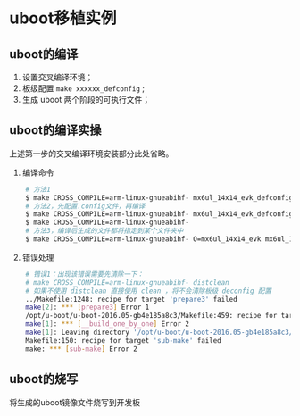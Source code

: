 # uboot移植实例

## uboot的编译

1. 设置交叉编译环境；
2. 板级配置 `make xxxxxx_defconfig` ;
3. 生成 uboot 两个阶段的可执行文件；

## uboot的编译实操

上述第一步的交叉编译环境安装部分此处省略。

1. 编译命令
```bash
    # 方法1
    $ make CROSS_COMPILE=arm-linux-gnueabihf- mx6ul_14x14_evk_defconfig all
    # 方法2，先配置.config文件，再编译
    $ make CROSS_COMPILE=arm-linux-gnueabihf- mx6ul_14x14_evk_defconfig
    $ make CROSS_COMPILE=arm-linux-gnueabihf-
    # 方法3，编译后生成的文件都将指定到某个文件夹中
    $ make CROSS_COMPILE=arm-linux-gnueabihf- O=mx6ul_14x14_evk mx6ul_14x14_evk_defconfig all
```

2. 错误处理
```bash
    # 错误1：出现该错误需要先清除一下：
    # make CROSS_COMPILE=arm-linux-gnueabihf- distclean
    # 如果不使用 distclean 直接使用 clean ，将不会清除板级 deconfig 配置
    ../Makefile:1248: recipe for target 'prepare3' failed
    make[2]: *** [prepare3] Error 1
    /opt/u-boot/u-boot-2016.05-gb4e185a8c3/Makefile:459: recipe for target '__build_one_by_one' failed
    make[1]: *** [__build_one_by_one] Error 2
    make[1]: Leaving directory '/opt/u-boot/u-boot-2016.05-gb4e185a8c3/mx6ul_14x14_evk'
    Makefile:150: recipe for target 'sub-make' failed
    make: *** [sub-make] Error 2
```

## uboot的烧写
将生成的uboot镜像文件烧写到开发板